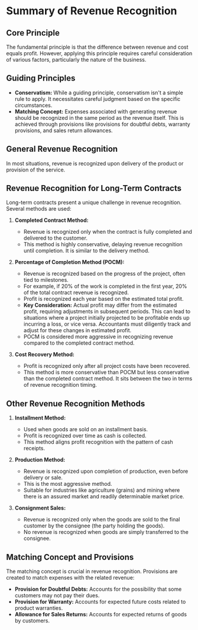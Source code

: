 # Summary of Revenue Recognition


## Core Principle

The fundamental principle is that the difference between revenue and cost equals profit. However, applying this principle requires careful consideration of various factors, particularly the nature of the business.

## Guiding Principles

*   **Conservatism:** While a guiding principle, conservatism isn't a simple rule to apply. It necessitates careful judgment based on the specific circumstances.
*   **Matching Concept:** Expenses associated with generating revenue should be recognized in the same period as the revenue itself. This is achieved through provisions like provisions for doubtful debts, warranty provisions, and sales return allowances.

## General Revenue Recognition

In most situations, revenue is recognized upon delivery of the product or provision of the service.

## Revenue Recognition for Long-Term Contracts

Long-term contracts present a unique challenge in revenue recognition. Several methods are used:

1.  **Completed Contract Method:**

    *   Revenue is recognized only when the contract is fully completed and delivered to the customer.
    *   This method is highly conservative, delaying revenue recognition until completion. It is similar to the delivery method.

2.  **Percentage of Completion Method (POCM):**

    *   Revenue is recognized based on the progress of the project, often tied to milestones.
    *   For example, if 20% of the work is completed in the first year, 20% of the total contract revenue is recognized.
    *   Profit is recognized each year based on the estimated total profit.
    *   **Key Consideration:** Actual profit may differ from the estimated profit, requiring adjustments in subsequent periods. This can lead to situations where a project initially projected to be profitable ends up incurring a loss, or vice versa. Accountants must diligently track and adjust for these changes in estimated profit.
    *   POCM is considered more aggressive in recognizing revenue compared to the completed contract method.

3.  **Cost Recovery Method:**

    *   Profit is recognized only after all project costs have been recovered.
    *   This method is more conservative than POCM but less conservative than the completed contract method. It sits between the two in terms of revenue recognition timing.

## Other Revenue Recognition Methods

1.  **Installment Method:**

    *   Used when goods are sold on an installment basis.
    *   Profit is recognized over time as cash is collected.
    *   This method aligns profit recognition with the pattern of cash receipts.

2.  **Production Method:**

    *   Revenue is recognized upon completion of production, even before delivery or sale.
    *   This is the most aggressive method.
    *   Suitable for industries like agriculture (grains) and mining where there is an assured market and readily determinable market price.

3.  **Consignment Sales:**

    *   Revenue is recognized only when the goods are sold to the final customer by the consignee (the party holding the goods).
    *   No revenue is recognized when goods are simply transferred to the consignee.

## Matching Concept and Provisions

The matching concept is crucial in revenue recognition. Provisions are created to match expenses with the related revenue:

*   **Provision for Doubtful Debts:** Accounts for the possibility that some customers may not pay their dues.
*   **Provision for Warranty:** Accounts for expected future costs related to product warranties.
*   **Allowance for Sales Returns:** Accounts for expected returns of goods by customers.

